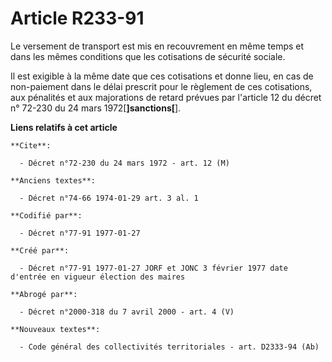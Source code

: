 # Article R233-91

Le versement de transport est mis en recouvrement en même temps et dans les mêmes conditions que les cotisations de sécurité
sociale. 

Il est exigible à la même date que ces cotisations et donne lieu, en cas de non-paiement dans le délai prescrit pour le
règlement de ces cotisations, aux pénalités et aux majorations de retard prévues par l'article 12 du décret n° 72-230 du 24
mars 1972[**]sanctions[**].

**Liens relatifs à cet article**

	**Cite**:

	  - Décret n°72-230 du 24 mars 1972 - art. 12 (M)

	**Anciens textes**:

	  - Décret n°74-66 1974-01-29 art. 3 al. 1

	**Codifié par**:

	  - Décret n°77-91 1977-01-27

	**Créé par**:

	  - Décret n°77-91 1977-01-27 JORF et JONC 3 février 1977 date d'entrée en vigueur élection des maires

	**Abrogé par**:

	  - Décret n°2000-318 du 7 avril 2000 - art. 4 (V)

	**Nouveaux textes**:

	  - Code général des collectivités territoriales - art. D2333-94 (Ab)
